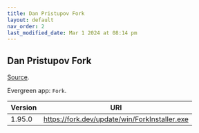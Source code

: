 ```yaml
---
title: Dan Pristupov Fork
layout: default
nav_order: 2
last_modified_date: Mar 1 2024 at 08:14 pm
---
```


## Dan Pristupov Fork

[Source](https://www.fork.dev).

Evergreen app: `Fork`.

| Version | URI                                           |
| ------- | --------------------------------------------- |
| 1.95.0  | https://fork.dev/update/win/ForkInstaller.exe |
